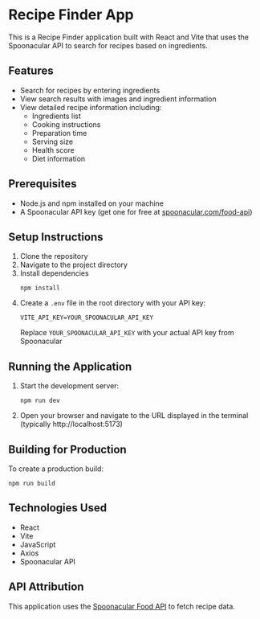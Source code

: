 # Recipe Finder App

This is a Recipe Finder application built with React and Vite that uses the Spoonacular API to search for recipes based on ingredients.

## Features

- Search for recipes by entering ingredients
- View search results with images and ingredient information
- View detailed recipe information including:
  - Ingredients list
  - Cooking instructions
  - Preparation time
  - Serving size
  - Health score
  - Diet information

## Prerequisites

- Node.js and npm installed on your machine
- A Spoonacular API key (get one for free at [spoonacular.com/food-api](https://spoonacular.com/food-api))

## Setup Instructions

1. Clone the repository
2. Navigate to the project directory
3. Install dependencies
   ```
   npm install
   ```
4. Create a `.env` file in the root directory with your API key:
   ```
   VITE_API_KEY=YOUR_SPOONACULAR_API_KEY
   ```
   Replace `YOUR_SPOONACULAR_API_KEY` with your actual API key from Spoonacular

## Running the Application

1. Start the development server:
   ```
   npm run dev
   ```
2. Open your browser and navigate to the URL displayed in the terminal (typically http://localhost:5173)

## Building for Production

To create a production build:
```
npm run build
```

## Technologies Used

- React
- Vite
- JavaScript
- Axios
- Spoonacular API

## API Attribution

This application uses the [Spoonacular Food API](https://spoonacular.com/food-api) to fetch recipe data.
